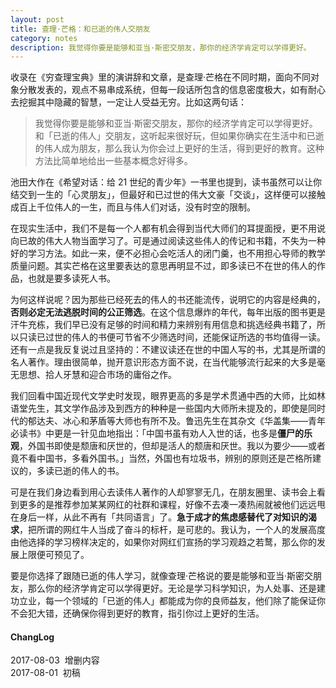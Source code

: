 ```yaml
---
layout: post
title: 查理·芒格：和已逝的伟人交朋友
category: notes
description: 我觉得你要是能够和亚当·斯密交朋友，那你的经济学肯定可以学得更好。
---
```


收录在《穷查理宝典》里的演讲辞和文章，是查理·芒格在不同时期，面向不同对象分散发表的，观点不易串成系统，但每一段话所包含的信息密度极大，如有耐心去挖掘其中隐藏的智慧，一定让人受益无穷。比如这两句话：

>我觉得你要是能够和亚当·斯密交朋友，那你的经济学肯定可以学得更好。和「已逝的伟人」交朋友，这听起来很好玩，但如果你确实在生活中和已逝的伟人成为朋友，那么我认为你会过上更好的生活，得到更好的教育。这种方法比简单地给出一些基本概念好得多。

池田大作在《希望对话：给 21 世纪的青少年》一书里也提到，读书虽然可以让你结交到一生的「心灵朋友」，但最好和已过世的伟大文豪「交谈」，这样便可以接触成百上千位伟人的一生，而且与伟人们对话，没有时空的限制。

在现实生活中，我们不是每一个人都有机会得到当代大师们的耳提面授，更不用说向已故的伟大人物当面学习了。可是通过阅读这些伟人的传记和书籍，不失为一种好的学习方法。如此一来，便不必担心会吃活人的闭门羹，也不用担心导师的教学质量问题。其实芒格在这里要表达的意思再明显不过，即多读已不在世的伟人的作品，也就是要多读死人书。

为何这样说呢？因为那些已经死去的伟人的书还能流传，说明它的内容是经典的，**否则必定无法逃脱时间的公正筛选**。在这个信息爆炸的年代，每年出版的图书更是汗牛充栋，我们早已没有足够的时间和精力来辨别有用信息和挑选经典书籍了，所以只读已过世的伟人的书便可节省不少筛选时间，还能保证所选的书均值得一读。还有一点是我反复说过且坚持的：不建议读还在世的中国人写的书，尤其是所谓的名人著作。理由很简单，抛开意识形态方面不说，在当代能够流行起来的大多是毫无思想、拾人牙慧和迎合市场的庸俗之作。

我们回看中国近现代文学史时发现，眼界更高的多是学术贯通中西的大师，比如林语堂先生，其文学作品涉及到西方的种种是一些国内大师所未提及的，即使是同时代的郁达夫、冰心和茅盾等大师也有所不及。鲁迅先生在其杂文《华盖集——青年必读书》中更是一针见血地指出：「中国书虽有劝人入世的话，也多是**僵尸的乐观**，外国书即使是颓唐和厌世的，但却是活人的颓唐和厌世。我以为要少——或者竟不看中国书，多看外国书。」当然，外国也有垃圾书，辨别的原则还是芒格所建议的，多读已逝的伟人的书。

可是在我们身边看到用心去读伟人著作的人却寥寥无几，在朋友圈里、读书会上看到更多的是推荐参加某某网红的社群和课程，好像不去凑一凑热闹就被他们远远甩在身后一样，从此不再有「共同语言」了。**急于成才的焦虑感替代了对知识的渴求**，把所谓的网红牛人当成了奋斗的标杆，是可悲的。我认为，一个人的发展高度由他选择的学习榜样决定的，如果你对网红们宣扬的学习观趋之若鹜，那么你的发展上限便可预见了。

要是你选择了跟随已逝的伟人学习，就像查理·芒格说的要是能够和亚当·斯密交朋友，那么你的经济学肯定可以学得更好。无论是学习科学知识，为人处事、还是建功立业，每一个领域的「已逝的伟人」都能成为你的良师益友，他们除了能保证你不会犯大错，还确保你得到更好的教育，指引你过上更好的生活。

#### **ChangLog**
2017-08-03  增删内容<br>
2017-08-01  初稿
